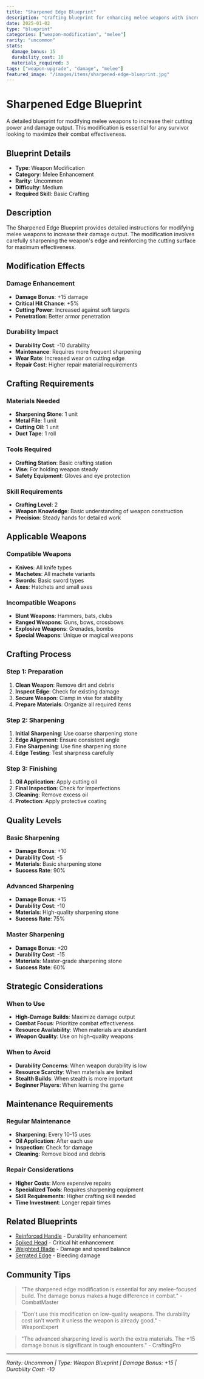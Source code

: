 ```yaml
---
title: "Sharpened Edge Blueprint"
description: "Crafting blueprint for enhancing melee weapons with increased damage"
date: 2025-01-02
type: "blueprint"
categories: ["weapon-modification", "melee"]
rarity: "uncommon"
stats:
  damage_bonus: 15
  durability_cost: 10
  materials_required: 3
tags: ["weapon-upgrade", "damage", "melee"]
featured_image: "/images/items/sharpened-edge-blueprint.jpg"
---
```


# Sharpened Edge Blueprint

A detailed blueprint for modifying melee weapons to increase their cutting power and damage output. This modification is essential for any survivor looking to maximize their combat effectiveness.

## Blueprint Details

- **Type**: Weapon Modification
- **Category**: Melee Enhancement
- **Rarity**: Uncommon
- **Difficulty**: Medium
- **Required Skill**: Basic Crafting

## Description

The Sharpened Edge Blueprint provides detailed instructions for modifying melee weapons to increase their damage output. The modification involves carefully sharpening the weapon's edge and reinforcing the cutting surface for maximum effectiveness.

## Modification Effects

### Damage Enhancement
- **Damage Bonus**: +15 damage
- **Critical Hit Chance**: +5%
- **Cutting Power**: Increased against soft targets
- **Penetration**: Better armor penetration

### Durability Impact
- **Durability Cost**: -10 durability
- **Maintenance**: Requires more frequent sharpening
- **Wear Rate**: Increased wear on cutting edge
- **Repair Cost**: Higher repair material requirements

## Crafting Requirements

### Materials Needed
- **Sharpening Stone**: 1 unit
- **Metal File**: 1 unit
- **Cutting Oil**: 1 unit
- **Duct Tape**: 1 roll

### Tools Required
- **Crafting Station**: Basic crafting station
- **Vise**: For holding weapon steady
- **Safety Equipment**: Gloves and eye protection

### Skill Requirements
- **Crafting Level**: 2
- **Weapon Knowledge**: Basic understanding of weapon construction
- **Precision**: Steady hands for detailed work

## Applicable Weapons

### Compatible Weapons
- **Knives**: All knife types
- **Machetes**: All machete variants
- **Swords**: Basic sword types
- **Axes**: Hatchets and small axes

### Incompatible Weapons
- **Blunt Weapons**: Hammers, bats, clubs
- **Ranged Weapons**: Guns, bows, crossbows
- **Explosive Weapons**: Grenades, bombs
- **Special Weapons**: Unique or magical weapons

## Crafting Process

### Step 1: Preparation
1. **Clean Weapon**: Remove dirt and debris
2. **Inspect Edge**: Check for existing damage
3. **Secure Weapon**: Clamp in vise for stability
4. **Prepare Materials**: Organize all required items

### Step 2: Sharpening
1. **Initial Sharpening**: Use coarse sharpening stone
2. **Edge Alignment**: Ensure consistent angle
3. **Fine Sharpening**: Use fine sharpening stone
4. **Edge Testing**: Test sharpness carefully

### Step 3: Finishing
1. **Oil Application**: Apply cutting oil
2. **Final Inspection**: Check for imperfections
3. **Cleaning**: Remove excess oil
4. **Protection**: Apply protective coating

## Quality Levels

### Basic Sharpening
- **Damage Bonus**: +10
- **Durability Cost**: -5
- **Materials**: Basic sharpening stone
- **Success Rate**: 90%

### Advanced Sharpening
- **Damage Bonus**: +15
- **Durability Cost**: -10
- **Materials**: High-quality sharpening stone
- **Success Rate**: 75%

### Master Sharpening
- **Damage Bonus**: +20
- **Durability Cost**: -15
- **Materials**: Master-grade sharpening stone
- **Success Rate**: 60%

## Strategic Considerations

### When to Use
- **High-Damage Builds**: Maximize damage output
- **Combat Focus**: Prioritize combat effectiveness
- **Resource Availability**: When materials are abundant
- **Weapon Quality**: Use on high-quality weapons

### When to Avoid
- **Durability Concerns**: When weapon durability is low
- **Resource Scarcity**: When materials are limited
- **Stealth Builds**: When stealth is more important
- **Beginner Players**: When learning the game

## Maintenance Requirements

### Regular Maintenance
- **Sharpening**: Every 10-15 uses
- **Oil Application**: After each use
- **Inspection**: Check for damage
- **Cleaning**: Remove blood and debris

### Repair Considerations
- **Higher Costs**: More expensive repairs
- **Specialized Tools**: Requires sharpening equipment
- **Skill Requirements**: Higher crafting skill needed
- **Time Investment**: Longer repair times

## Related Blueprints

- [Reinforced Handle](/items/reinforced-handle-blueprint/) - Durability enhancement
- [Spiked Head](/items/spiked-head-blueprint/) - Critical hit enhancement
- [Weighted Blade](/items/weighted-blade-blueprint/) - Damage and speed balance
- [Serrated Edge](/items/serrated-edge-blueprint/) - Bleeding damage

## Community Tips

> "The sharpened edge modification is essential for any melee-focused build. The damage bonus makes a huge difference in combat." - CombatMaster

> "Don't use this modification on low-quality weapons. The durability cost isn't worth it unless the weapon is already good." - WeaponExpert

> "The advanced sharpening level is worth the extra materials. The +15 damage bonus is significant in tough encounters." - CraftingPro

---

*Rarity: Uncommon | Type: Weapon Blueprint | Damage Bonus: +15 | Durability Cost: -10*
